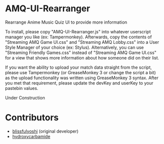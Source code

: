 # AMQ-UI-Rearranger
Rearrange Anime Music Quiz UI to provide more information

To install, please copy "AMQ-UI-Rearranger.js" into whatever userscript manager you like (ex: Tampermonkey). Afterwards, copy the contents of "Streaming AMQ Game UI.css" and "Streaming AMQ Lobby.css" into a User Style Manager of your choice (ex: Stylus). Alternatively, you can use "Streaming Friendly Games.css" instead of "Streaming AMQ Game UI.css" for a view that shows more information about how someone did on their list.

If you want the ability to upload your match data straight from the script, please use Tampermonkey (or GreaseMonkey 3 or change the script a bit) as the upload functionality was written using GreaseMonkey 3 syntax. After you met that requirement, please update the devKey and userKey to your pastebin values.

Under Construction

# Contributors

- [blissfulyoshi](https://github.com/blissfulyoshi) (original developer)
- [hydroxycarbamide](https://github.com/Hydroxycarbamide)